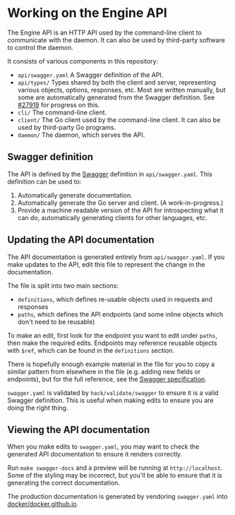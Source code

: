 # Working on the Engine API

The Engine API is an HTTP API used by the command-line client to communicate
with the daemon. It can also be used by third-party software to control the
daemon.

It consists of various components in this repository:

- `api/swagger.yaml` A Swagger definition of the API.
- `api/types/` Types shared by both the client and server, representing various
  objects, options, responses, etc. Most are written manually, but some are
  automatically generated from the Swagger definition. See
  [#27919](https://github.com/docker/docker/issues/27919) for progress on this.
- `cli/` The command-line client.
- `client/` The Go client used by the command-line client. It can also be used
  by third-party Go programs.
- `daemon/` The daemon, which serves the API.

## Swagger definition

The API is defined by the [Swagger](http://swagger.io/specification/) definition
in `api/swagger.yaml`. This definition can be used to:

1. Automatically generate documentation.
2. Automatically generate the Go server and client. (A work-in-progress.)
3. Provide a machine readable version of the API for introspecting what it can
   do, automatically generating clients for other languages, etc.

## Updating the API documentation

The API documentation is generated entirely from `api/swagger.yaml`. If you make
updates to the API, edit this file to represent the change in the documentation.

The file is split into two main sections:

- `definitions`, which defines re-usable objects used in requests and responses
- `paths`, which defines the API endpoints (and some inline objects which don't
  need to be reusable)

To make an edit, first look for the endpoint you want to edit under `paths`,
then make the required edits. Endpoints may reference reusable objects with
`$ref`, which can be found in the `definitions` section.

There is hopefully enough example material in the file for you to copy a similar
pattern from elsewhere in the file (e.g. adding new fields or endpoints), but
for the full reference, see the
[Swagger specification](https://github.com/docker/docker/issues/27919).

`swagger.yaml` is validated by `hack/validate/swagger` to ensure it is a valid
Swagger definition. This is useful when making edits to ensure you are doing the
right thing.

## Viewing the API documentation

When you make edits to `swagger.yaml`, you may want to check the generated API
documentation to ensure it renders correctly.

Run `make swagger-docs` and a preview will be running at `http://localhost`.
Some of the styling may be incorrect, but you'll be able to ensure that it is
generating the correct documentation.

The production documentation is generated by vendoring `swagger.yaml` into
[docker/docker.github.io](https://github.com/docker/docker.github.io).
